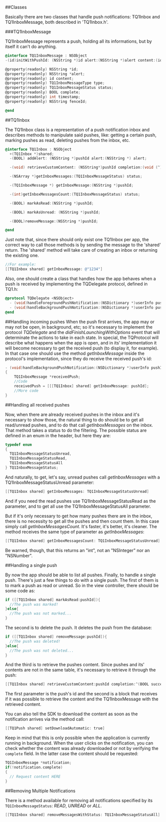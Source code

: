 ##Classes

Basically there are two classes that handle push notifications: TQ1Inbox and TQ1InboxMessage, both described in 'TQ1Inbox.h'.

###TQ1InboxMessage

TQ1InboxMessage represents a push, holding all its informations, but by itself it can't do anything.

```objectivec
@interface TQ1InboxMessage : NSObject
-(id)initWithPushId: (NSString *)id alert:(NSString *)alert content:(id)content type:(TQ1InboxMessageType)type status:(TQ1InboxMessageStatus)status complete:(BOOL)complete timestamp: (int) timestamp;

@property(readonly) NSString *id;
@property(readonly) NSString *alert;
@property(readonly) id content;
@property(readonly) TQ1InboxMessageType type;
@property(readonly) TQ1InboxMessageStatus status;
@property(readonly) BOOL complete;
@property(readonly) int timestamp;
@property(readonly) NSString fenceId;

@end
```

##TQ1Inbox

The TQ1Inbox class is a representation of a push notification inbox and describes methods to manipulate said pushes, like: getting a certain push, marking pushes as read, deleting pushes from the inbox, etc.

```objectivec
@interface TQ1Inbox : NSObject
  +(TQ1Inbox *)shared;
  -(BOOL) addAlert: (NSString *)pushId alert:(NSString *) alert;

  -(void) retrieveCustomContent: (NSString*)pushId completion:(void (^)(BOOL success, TQ1InboxMessage *message))completion;

  -(NSArray *)getInboxMessages:(TQ1InboxMessageStatus) status;

  -(TQ1InboxMessage *) getInboxMessage:(NSString *)pushId;

  -(int)getInboxMessagesCount:(TQ1InboxMessageStatus) status;

  -(BOOL) markAsRead:(NSString *)pushId;

  -(BOOL) markAsUnread: (NSString *)pushId;

  -(BOOL)removeMessage:(NSString *)pushId;

@end
```

Just note that, since there should only exist one TQ1Inbox per app, the correct way to call those methods is by sending the message to the 'shared' return. The 'shared' method will take care of creating an inbox or returning the existing one.

```objectivec
//For example:
[[TQ1Inbox shared] getInboxMessage: @"1234"]
```

Also, one should create a class that handles how the app behaves when a push is received by implementing the TQDelegate protocol, defined in TQ1.h:

```objectivec
@protocol TQDelegate <NSObject>
  - (void)handleForegroundPushNotification:(NSDictionary *)userInfo pushId:(NSString *) pushId;
  - (void)handleBackgroundPushNotification:(NSDictionary *)userInfo pushId:(NSString *) pushId;
@end
```

##Handling incoming pushes
When the push first arrives, the app may or may not be open, in background, etc; so it's necessary to implement the protocol *TQDelegate* and the *didFinishLaunchingWithOptions* event that will determinate the actions to take in each state.
In special, the TQProtocol will describe what happens when the app is open, and in its' implementation it will become necessary to get the received push (to display it, for example). In that case one should use the method *getInboxMessage* inside the protocol's implementation, since they do receive the received push's id:

```objectivec
- (void)handleBackgroundPushNotification:(NSDictionary *)userInfo pushId:(NSString *) pushId
{
    TQ1InboxMessage *receivedPush;
    //Code
    receivedPush = [[[TQ1Inbox] shared] getInboxMessage: pushId];
    //More code
}
```

##Handling all received pushes

Now, when there are already received pushes in the inbox and it's necessary to show those, the natural thing to do should be to get all read/unread pushes, and to do that call *getInboxMessages* on the inbox. That method takes a status to do the filtering. The possible status are defined in an enum in the header, but here they are:

```objectivec
typedef enum
{
  TQ1InboxMessageStatusUnread,
  TQ1InboxMessageStatusRead,
  TQ1InboxMessageStatusAll
} TQ1InboxMessageStatus;
```

And naturally, to get, let's say, unread pushes call *getInboxMessages*  with a TQ1InboxMessageStatusUnread parameter:

```objectivec
[[TQ1Inbox shared] getInboxMessages: TQ1InboxMessageStatusUnread]
```

And if you need the read pushes use TQ1InboxMessageStatusRead as the parameter, and to get all use the TQ1InboxMessageStatusAll parameter.

But if it's only necessary to get how many pushes there are in the inbox, there is no necessity to get all the pushes and then count them. In this case simply call *getInboxMessagesCount*. It's faster, it's better, it's cleaner. The method receives the same type of parameter as *getInboxMessages*:

```objectivec
[[TQ1Inbox shared] getInboxMessagesCount: TQ1InboxMessageStatusUnread]
```

Be warned, though, that this returns an "int", not an "NSInteger" nor an "NSNumber".

##Handling a single push

By now the app should be able to list all pushes. Finally, to handle a single push.
There's just a few things to do with a single push.
The first of them is to mark a push as read or unread. So in the view controller, there should be some code as:

```objectivec
if ([[TQ1Inbox shared] markAsRead:pushId]){
  //The push was marked!
}else{
  //The push was not marked...
}
```

The second is to delete the push. It deletes the push from the database:

```objectivec
if ([[TQ1Inbox shared] removeMessage:pushId]){
  //The push was deleted!
}else{
  //The push was not deleted...
}
```

And the third is to retrieve the pushes content. Since pushes and its' contents are not in the same table, it's necessary to retrieve it through the push:

```objectivec
[[TQ1Inbox shared] retrieveCustomContent:pushId completion:^(BOOL success, TQ1InboxMessage *message)
```

The first parameter is the push's id and the second is a block that receives if it was possible to retrieve the content and the TQ1InboxMessage with the retrieved content.

You can also tell the SDK to download the content as soon as the notification arrives via the method call:
```objectivec
[[TQ1Push shared] setDownloadAutomatic: true]
```

Keep in mind that this is only possible when the application is currently running in background. When the user clicks on the notification, you can check whether the content was already downloaded or not by verifying the `complete` field. In the latter case the content should be requested:

```objectivec
TQ1InboxMessage *notification;
if(!notification.complete)
{
  // Request content HERE
}
```

##Removing Multiple Notifications

There is a method available for removing all notifications specified by its `TQ1InboxMessageStatus`: *READ*, *UNREAD* or *ALL*.

```objectivec
[[TQ1Inbox shared] removeMessagesWithStatus: TQ1InboxMessageStatusAll]
```
